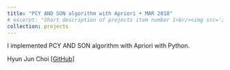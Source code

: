 ```yaml
---
title: "PCY AND SON algorithm with Apriori • MAR 2018"
# excerpt: "Short description of projects item number 1<br/><img src='/images/500x300.png'>"
collection: projects
---
```


I implemented PCY AND SON algorithm with Apriori with Python.

Hyun Jun Choi [[GitHub](https://github.com/HyunjunA/INF553PCYANDSON)]